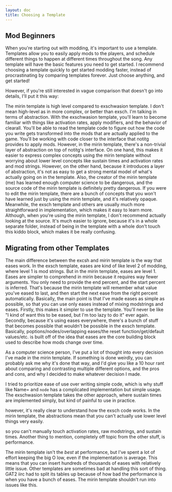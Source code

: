 ```yaml
---
layout: doc
title: Choosing a Template
---
```

## Mod Beginners
When you're starting out with modding, it's important to use a template. Templates allow you to easily apply mods to the players, and schedule different things to happen at different times throughout the song. Any template will have the basic features you need to get started. I recommend choosing a template quickly to get started modding faster, instead of procrastinating by comparing templates forever. Just choose anything, and get started!

However, if you're still interested in vague comparison that doesn't go into details, I'll put it this way:

The mirin template is high level compared to exschwasion template. I don't mean high-level as in more complex, or better than exsch. I'm talking in terms of abstraction. With the exschwasion template, you'll learn to become familiar with things like activation rates, apply modifiers, and the behavior of clearall. You'll be able to read the template code to figure out how the code you write gets transformed into the mods that are actually applied to the game. You'll be working with code closer to the interface that notitg provides to apply mods. However, in the mirin template, there's a non-trivial layer of abstraction on top of notitg's interface. On one hand, this makes it easier to express complex concepts using the mirin template without worrying about lower level concepts like sustain times and activation rates and mod strings. However, on the other hand, because it introduces a layer of abstraction, it's not as easy to get a strong mental model of what's actually going on in the template. Also, the creator of the mirin template (me) has learned enough computer science to be dangerous, and the source code of the mirin template is definitely pretty dangerous. If you were to edit the mirin template, there are a bunch of concepts that you won't have learned just by using the mirin template, and it's relatively opaque. Meanwhile, the exsch template and others are usually much more straightforward in implementation, which makes it easy to learn more. Although, when you're using the mirin template, I don't recommend actually looking at the source. It's much easier to ignore, because it's in a whole separate folder, instead of being in the template with a whole don't touch this kiddo block, which makes it be really confusing.

## Migrating from other Templates
The main difference between the excsh and mirin template is the way that eases work. In the exsch template, eases are kind of like level 2 of modding, where level 1 is mod strings. But in the mirin template, eases are level 1. Eases are simpler to comprehend in mirin because it requires way fewer arguments. You only need to provide the end percent, and the start percent is inferred. That's because the mirin template will remember what value you've eased to last, and then start the next ease from the right percent automatically. Basically, the main point is that I've made eases as simple as possible, so that you can use only eases instead of mixing modstrings and eases. Firstly, this makes it simpler to use the template. You'll never be like "I kind of want this to be eased, but I'm too lazy to do it" ever again. Secondly, because it's using eases everywhere, there's a bunch of stuff that becomes possible that wouldn't be possible in the exsch template. Basically, poptions/nodes/overlapping eases/the reset function/get/default values/etc. is built off of the idea that eases are the core building block used to describe how mods change over time.

As a computer science person, I've put a lot of thought into every decision I've made in the mirin template. If something is done weirdly, you can probably ask me why it's done that way, and I'd give you like a 10 hour rant about comparing and contrasting multiple different options, and the pros and cons, and why I decided to make whatever decision I made.

I tried to prioritize ease of use over writing simple code, which is why stuff like Name= and `node` has a complicated implementation but simple usage.
The exschwasion template takes the other approach, where sustain times are implemented simply, but kind of painful to use in practice.

however, it's really clear to understand how the exsch code works. In the mirin template, the abstractions mean that you can't actually use lower level things very easily.

so you can't manually touch activation rates, raw modstrings, and sustain times. Another thing to mention, completely off topic from the other stuff, is performance.

The mirin template isn't the *best* at performance, but I've spent a lot of effort keeping the big O low, even if the implementation is average. This means that you can insert hundreds of thousands of eases with relatively little issue. Other templates are sometimes bad at handling this sort of thing. GAT2 iirc had to split its tables up because of how bad the performance is when you have a bunch of eases. The mirin template shouldn't run into issues like this.

